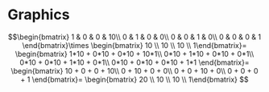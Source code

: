 # Graphics

$$\begin{bmatrix}
1 & 0 & 0 & 10\\
0 & 1 & 0 & 0\\
0 & 0 & 1 & 0\\
0 & 0 & 0 & 1
\end{bmatrix}\times
\begin{bmatrix}
10 \\
10 \\
10 \\
1\end{bmatrix}=
\begin{bmatrix}
1*10 + 0*10 + 0*10 + 10*1\\
0*10 + 1*10 + 0*10 + 0*1\\
0*10 + 0*10 + 1*10 + 0*1\\
0*10 + 0*10 + 0*10 + 1*1
\end{bmatrix}=
\begin{bmatrix}
10 + 0 + 0 + 10\\
0 + 10 + 0 + 0\\
0 + 0 + 10 + 0\\
0 + 0 + 0 + 1
\end{bmatrix}=
\begin{bmatrix}
20 \\
10 \\
10 \\
1\end{bmatrix}
$$
